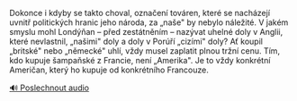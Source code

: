 
Dokonce i kdyby se takto choval, označení továren, které se nacházejí uvnitř politických hranic jeho národa, za „naše" by nebylo náležité. V jakém smyslu mohl Londýňan – před zestátněním – nazývat uhelné doly v Anglii, které nevlastnil, „našimi" doly a doly v Porúří „cizími" doly? Ať koupil „britské" nebo „německé" uhlí, vždy musel zaplatit plnou tržní cenu. Tím, kdo kupuje šampaňské z Francie, není „Amerika". Je to vždy konkrétní Američan, který ho kupuje od konkrétního Francouze.

[🔊 Poslechnout audio](/data/7-paragraphs/audio/chapter_62/para_002-Dokonce-i-kdyby-se-takto-choval-oznaen-tovren.mp3)
